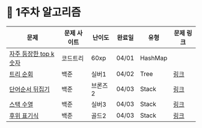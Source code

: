 # 📖 1주차 알고리즘

| 문제                                 | 문제 사이트 | 난이도  | 완료일 | 유형    | 문제 링크                                     |
| ------------------------------------ | ----------- | ------- | :----: | ------- | --------------------------------------------- |
| [자주 등장한 top k 숫자](./topk/)    | 코드트리    | 60xp    | 04/01  | HashMap |                                               |
| [트리 순회](./트리순회/)             | 백준        | 실버1   | 04/02  | Tree    | [링크](https://www.acmicpc.net/problem/1991)  |
| [단어순서 뒤집기](./단어순서뒤집기/) | 백준        | 브론즈2 | 04/03  | Stack   | [링크](https://www.acmicpc.net/problem/12605) |
| [스택 수열](./스택수열/)             | 백준        | 실버3   | 04/03  | Stack   | [링크](https://www.acmicpc.net/problem/1874)  |
| [후위 표기식](./후위표기식/)         | 백준        | 골드2   | 04/03  | Stack   | [링크](https://www.acmicpc.net/problem/1918)  |
